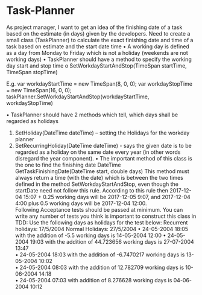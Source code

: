 # Task-Planner

As project manager, I want to get an idea of the finishing date of a task based on the estimate (in days) given by the developers. 
Need to create a small class (TaskPlanner) to calculate the exact finishing date and time of a task based on estimate and the start date time 
•	A working day is defined as a day from Monday to Friday which is not a holiday (weekends are not working days)
•	TaskPlanner should have a method to specify the working day start and stop time
o	SetWorkdayStartAndStop(TimeSpan startTime, TimeSpan stopTime)

E.g.
var workdayStartTime = new TimeSpan(8, 0, 0);
var workdayStopTime = new TimeSpan(16, 0, 0);
taskPlanner.SetWorkdayStartAndStop(workdayStartTime, workdayStopTime)

•	TaskPlanner should have 2 methods which tell, which days shall be regarded as holidays
1.	SetHoliday(DateTime dateTime) – setting the Holidays for the workday planner
2.	SetRecurringHoliday(DateTime dateTime) - says the given date is to be regarded as a holiday on the same date every year (in other words disregard the year component).
•	The important method of this class is the one to find the finishing date
DateTime GetTaskFinishingDate(DateTime start, double days)
This method must always return a time (with the date) which is between the two times defined in the method SetWorkdayStartAndStop, even though the startDate need not follow this rule. According to this rule then 2017-12-04 15:07 + 0.25 working days will be 2017-12-05 9:07, and 2017-12-04 4:00 plus 0.5 working days will be 2017-12-04 12:00.   
Following Acceptance tests should be passed at minimum. You can write any number of tests you think is important to construct this class in TDD:
Use the following days as holidays for the test below:
Recurrent holidays: 17/5/2004       Normal Holidays: 27/5/2004
•	24-05-2004 18:05 with the addition of -5.5 working days is 14-05-2004 12:00
•	24-05-2004 19:03 with the addition of 44.723656 working days is 27-07-2004 13:47  
•	24-05-2004 18:03 with the addition of -6.7470217 working days is 13-05-2004 10:02  
•	24-05-2004 08:03 with the addition of 12.782709 working days is 10-06-2004 14:18  
•	24-05-2004 07:03 with addition of 8.276628 working days is 04-06-2004 10:12

